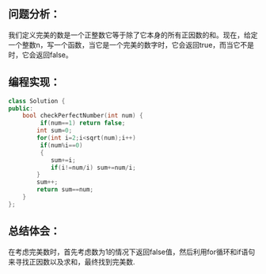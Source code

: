 ## 问题分析：
我们定义完美的数是一个正整数它等于除了它本身的所有正因数的和。现在，给定一个整数n，写一个函数，当它是一个完美的数字时，它会返回true，而当它不是时，它会返回false。
## 编程实现：
``` c++
class Solution {
public:
    bool checkPerfectNumber(int num) {
         if(num==1) return false;  
        int sum=0;  
        for(int i=2;i<sqrt(num);i++)  
         if(num%i==0)  
         {
            sum+=i;  
            if(i!=num/i) sum+=num/i;  
        }  
        sum++;  
        return sum==num;  
    }  
};
```
## 总结体会：
在考虑完美数时，首先考虑数为1的情况下返回false值，然后利用for循环和if语句来寻找正因数以及求和，最终找到完美数.